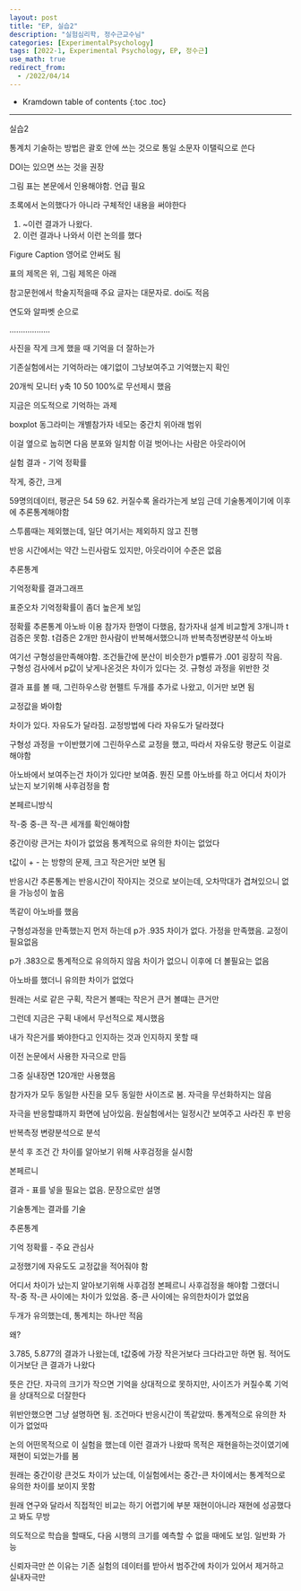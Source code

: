 ```yaml
---
layout: post
title: "EP, 실습2"
description: "실험심리학, 정수근교수님"
categories: [ExperimentalPsychology]
tags: [2022-1, Experimental Psychology, EP, 정수근]
use_math: true
redirect_from:
  - /2022/04/14
---
```


* Kramdown table of contents
{:toc .toc}







--------- 

실습2

통계치 기술하는 방법은 괄호 안에 쓰는 것으로 통일
소문자 이탤릭으로 쓴다

DOI는 있으면 쓰는 것을 권장

그림 표는 본문에서 인용해야함. 언급 필요

초록에서 논의했다가 아니라 구체적인 내용을 써야한다
1. ~이런 결과가 나왔다.
2. 이런 결과나 나와서 이런 논의를 했다

Figure Caption 영어로 안써도 됨

표의 제목은 위, 그림 제목은 아래

참고문헌에서 학술지적을때 주요 글자는 대문자로. doi도 적음

연도와 알파벳 순으로

..................

사진을 작게 크게 했을 때 기억을 더 잘하는가

기존실험에서는 기억하라는 얘기없이 그냥보여주고 기억했는지 확인

20개씩 모니터 y축 10 50 100%로 무선제시 했음

지금은 의도적으로 기억하는 과제

boxplot 
동그라미는 개별참가자
네모는 중간치
위아래 범위

이걸 옆으로 눕히면 다음 분포와 일치함
이걸 벗어나는 사람은 아웃라이어

실험 결과 - 기억 정확률

작게, 중간, 크게

59명의데이터, 평균은 54 59 62. 커질수록 올라가는게 보임
근데 기술통계이기에 이후에 추론통계해야함

스투룹때는 제외했는데, 일단 여기서는 제외하지 않고 진행

반응 시간에서는 
약간 느린사람도 있지만, 아웃라이어 수준은 없음

추론통계

기억정확률 결과그래프

표준오차
기억정확률이 좀더 높은게 보임

정확률 추론통계
아노바 이용
참가자 한명이 다했음, 참가자내 설계
비교할게 3개니까 t검증은 못함. t검증은 2개만
한사람이 반복해서했으니까
반복측정변량분석 아노바

여기선 구형성을만족해야함. 조건들간에 분산이 비슷한가
p벨류가 .001 굉장히 작음. 구형성 검사에서 p값이 낮게나온것은 차이가 있다는 것. 규형성 과정을 위반한 것

결과 표를 볼 때, 그린하우스랑 현펠트 두개를 추가로 나왔고, 이거만 보면 됨

교정값을 봐야함

차이가 있다. 자유도가 달라짐. 교정방법에 다라 자유도가 달라졌다

구형성 과정을 ㅜ이반했기에 그린하우스로 교정을 했고, 따라서 자유도랑 평균도 이걸로 해야함


아노바에서 보여주는건 차이가 있다만 보여줌. 뭔진 모름
아노바를 하고 어디서 차이가 났는지 보기위해 사후검정을 함

본페르니방식

작-중 중-큰 작-큰 세개를 확인해야함

중간이랑 큰거는 차이가 없었음
통계적으로 유의한 차이는 없었다

t값이 + - 는 방향의 문제, 크고 작은거만 보면 됨

반응시간 추론통계는
반응시간이 작아지는 것으로 보이는데, 오차막대가 겹쳐있으니 없을 가능성이 높음

똑같이 아노바를 했음

구형성과정을 만족했는지 먼저 하는데 p가 .935 차이가 없다. 가정을 만족했음. 교정이 필요없음

p가 .383으로 통계적으로 유의하지 않음
차이가 없으니 이후에 더 볼필요는 없음

아노바를 했더니 유의한 차이가 없었다





원래는 서로 같은 구획, 작은거 볼때는 작은거 큰거 볼떄는 큰거만

그런데 지금은 구획 내에서 무선적으로 제시했음

내가 작은거를 봐야한다고 인지하는 것과 인지하지 못할 때



이전 논문에서 사용한 자극으로 만듬

그중 실내장면 120개만 사용했음

참가자가 모두 동일한 사진을 모두 동일한 사이즈로 봄. 자극을 무선화하지는 않음

자극을 반응할떄까지 화면에 남아있음. 원실험에서는 일정시간 보여주고 사라진 후 반응

반복측정 변량분석으로 분석

분석 후 조건 간 차이를 알아보기 위해 사후검정을 실시함

본페르니 


결과 - 표를 넣을 필요는 없음. 문장으로만 설명

기술통계는 결과를 기술

추론통계

기억 정확률 - 주요 관심사

교정했기에 자유도도 교정값을 적어줘야 함

어디서 차이가 났는지 알아보기위해 사후검정 본페르니 사후검정을 해야함
그랬더니 작-중 작-큰 사이에는 차이가 있었음. 중-큰 사이에는 유의한차이가 없었음


두개가 유의했는데, 통계치는 하나만 적음

왜?

3.785, 5.877의 결과가 나왔는데, t값중에 가장 작은거보다 크다라고만 하면 됨. 적어도 이거보단 큰 결과가 나왔다

뜻은 간단.
자극의 크기가 작으면 기억을 상대적으로 못하지만, 사이즈가 커질수록 기억을 상대적으로 더잘한다

위반안했으면 그냥 설명하면 됨.
조건마다 반응시간이 똑같았따. 통계적으로 유의한 차이가 없었따

논의 어떤목적으로 이 실험을 했는데 이런 결과가 나왔따
목적은 재현을하는것이였기에 재현이 되었는가를 봄

원래는 중간이랑 큰것도 차이가 났는데, 이실험에서는 중간-큰 차이에서는 통계적으로 유의한 차이를 보이지 못함

원래 연구와 달라서 직접적인 비교는 하기 어렵기에 부분 재현이아니라 
재현에 성공했다고 봐도 무방

의도적으로 학습을 할때도, 다음 시행의 크기를 예측할 수 없을 때에도 보임. 일반화 가능



신뢰자극만 쓴 이유는 기존 실험의 데이터를 받아서
범주간에 차이가 있어서 제거하고 실내자극만

